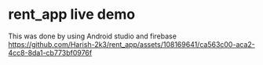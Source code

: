 # rent_app live demo
This was done by using Android studio and firebase
https://github.com/Harish-2k3/rent_app/assets/108169641/ca563c00-aca2-4cc8-8da1-cb773bf0976f

